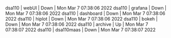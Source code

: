 dsa110 | webUI | Down | Mon Mar  7 07:38:06 2022
dsa110 | grafana | Down | Mon Mar  7 07:38:06 2022
dsa110 | dashboard | Down | Mon Mar  7 07:38:06 2022
dsa110 | hiplot | Down | Mon Mar  7 07:38:06 2022
dsa110 | bokeh | Down | Mon Mar  7 07:38:06 2022
dsa110 | archive | Up | Mon Mar  7 07:38:07 2022
dsa110 | dsa110maas | Down | Mon Mar  7 07:38:07 2022
